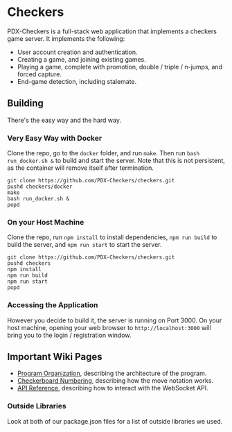 # Checkers

PDX-Checkers is a full-stack web application that implements a checkers game
server. It implements the following:

* User account creation and authentication.
* Creating a game, and joining existing games.
* Playing a game, complete with promotion, double / triple / n-jumps, and
forced capture.
* End-game detection, including stalemate.

## Building

There's the easy way and the hard way.

### Very Easy Way with Docker

Clone the repo, go to the `docker` folder, and run `make`. Then run `bash
run_docker.sh &` to build and start the server. Note that this is not
persistent, as the container will remove itself after termination.

    git clone https://github.com/PDX-Checkers/checkers.git
    pushd checkers/docker
    make
    bash run_docker.sh &
    popd

### On your Host Machine

Clone the repo, run `npm install` to install dependencies, `npm run build` to
build the server, and `npm run start` to start the server.

    git clone https://github.com/PDX-Checkers/checkers.git
    pushd checkers
    npm install
    npm run build
    npm run start
    popd

### Accessing the Application

However you decide to build it, the server is running on Port 3000. On your
host machine, opening your web browser to `http://localhost:3000` will bring
you to the login / registration window.

## Important Wiki Pages

* [Program Organization](https://github.com/PDX-Checkers/checkers/wiki/Program-Organization), 
describing the architecture of the program.
* [Checkerboard Numbering](https://github.com/PDX-Checkers/checkers/wiki/Checkerboard-Numbering), 
describing how the move notation works.
* [API Reference](https://github.com/PDX-Checkers/checkers/wiki/API-Reference),
describing how to interact with the WebSocket API.

### Outside Libraries

Look at both of our package.json files for a list of outside libraries we used.
